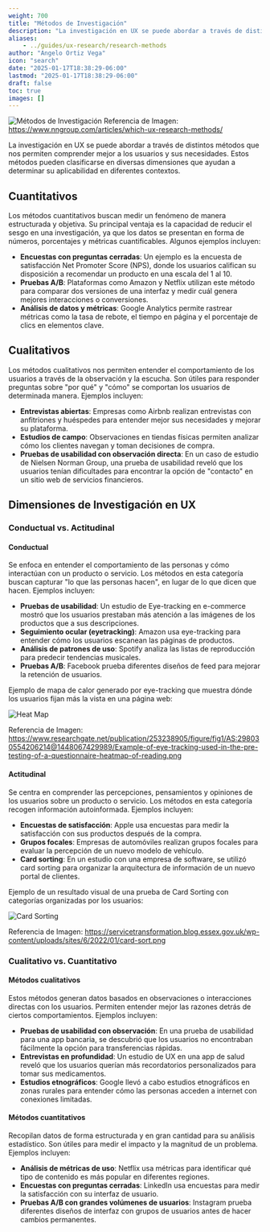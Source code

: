 ```yaml
---
weight: 700
title: "Métodos de Investigación"
description: "La investigación en UX se puede abordar a través de distintos métodos que nos permiten comprender mejor a los usuarios y sus necesidades. Estos métodos pueden clasificarse en diversas dimensiones que ayudan a determinar su aplicabilidad en diferentes contextos."
aliases:
    - ../guides/ux-research/research-methods
author: "Angelo Ortiz Vega"
icon: "search"
date: "2025-01-17T18:38:29-06:00"
lastmod: "2025-01-17T18:38:29-06:00"
draft: false
toc: true
images: []
---
```



![Métodos de Investigación](https://res.cloudinary.com/dek4evg4t/image/upload/v1738386667/ux-arc/landscape-2022-07-06.png)
Referencia de Imagen: https://www.nngroup.com/articles/which-ux-research-methods/

La investigación en UX se puede abordar a través de distintos métodos que nos permiten comprender mejor a los usuarios y sus necesidades. Estos métodos pueden clasificarse en diversas dimensiones que ayudan a determinar su aplicabilidad en diferentes contextos.

## Cuantitativos

Los métodos cuantitativos buscan medir un fenómeno de manera estructurada y objetiva. Su principal ventaja es la capacidad de reducir el sesgo en una investigación, ya que los datos se presentan en forma de números, porcentajes y métricas cuantificables. Algunos ejemplos incluyen:

- **Encuestas con preguntas cerradas**: Un ejemplo es la encuesta de satisfacción Net Promoter Score (NPS), donde los usuarios califican su disposición a recomendar un producto en una escala del 1 al 10.
- **Pruebas A/B**: Plataformas como Amazon y Netflix utilizan este método para comparar dos versiones de una interfaz y medir cuál genera mejores interacciones o conversiones.
- **Análisis de datos y métricas**: Google Analytics permite rastrear métricas como la tasa de rebote, el tiempo en página y el porcentaje de clics en elementos clave.

## Cualitativos

Los métodos cualitativos nos permiten entender el comportamiento de los usuarios a través de la observación y la escucha. Son útiles para responder preguntas sobre "por qué" y "cómo" se comportan los usuarios de determinada manera. Ejemplos incluyen:

- **Entrevistas abiertas**: Empresas como Airbnb realizan entrevistas con anfitriones y huéspedes para entender mejor sus necesidades y mejorar su plataforma.
- **Estudios de campo**: Observaciones en tiendas físicas permiten analizar cómo los clientes navegan y toman decisiones de compra.
- **Pruebas de usabilidad con observación directa**: En un caso de estudio de Nielsen Norman Group, una prueba de usabilidad reveló que los usuarios tenían dificultades para encontrar la opción de "contacto" en un sitio web de servicios financieros.


## Dimensiones de Investigación en UX

### Conductual vs. Actitudinal

#### Conductual

Se enfoca en entender el comportamiento de las personas y cómo interactúan con un producto o servicio. Los métodos en esta categoría buscan capturar "lo que las personas hacen", en lugar de lo que dicen que hacen. Ejemplos incluyen:

- **Pruebas de usabilidad**: Un estudio de Eye-tracking en e-commerce mostró que los usuarios prestaban más atención a las imágenes de los productos que a sus descripciones.
- **Seguimiento ocular (eyetracking)**: Amazon usa eye-tracking para entender cómo los usuarios escanean las páginas de productos.
- **Análisis de patrones de uso**: Spotify analiza las listas de reproducción para predecir tendencias musicales.
- **Pruebas A/B**: Facebook prueba diferentes diseños de feed para mejorar la retención de usuarios.

Ejemplo de mapa de calor generado por eye-tracking que muestra dónde los usuarios fijan más la vista en una página web:

![Heat Map](https://res.cloudinary.com/dek4evg4t/image/upload/v1738387325/ux-arc/eye-tracking.png)

Referencia de Imagen: https://www.researchgate.net/publication/253238905/figure/fig1/AS:298030554206214@1448067429989/Example-of-eye-tracking-used-in-the-pre-testing-of-a-questionnaire-heatmap-of-reading.png

#### Actitudinal

Se centra en comprender las percepciones, pensamientos y opiniones de los usuarios sobre un producto o servicio. Los métodos en esta categoría recogen información autoinformada. Ejemplos incluyen:

- **Encuestas de satisfacción**: Apple usa encuestas para medir la satisfacción con sus productos después de la compra.
- **Grupos focales**: Empresas de automóviles realizan grupos focales para evaluar la percepción de un nuevo modelo de vehículo.
- **Card sorting**: En un estudio con una empresa de software, se utilizó card sorting para organizar la arquitectura de información de un nuevo portal de clientes.

Ejemplo de un resultado visual de una prueba de Card Sorting con categorías organizadas por los usuarios:

![Card Sorting](https://res.cloudinary.com/dek4evg4t/image/upload/v1738387572/ux-arc/card-sort.png)

Referencia de Imagen: https://servicetransformation.blog.essex.gov.uk/wp-content/uploads/sites/6/2022/01/card-sort.png


### Cualitativo vs. Cuantitativo

#### Métodos cualitativos

Estos métodos generan datos basados en observaciones o interacciones directas con los usuarios. Permiten entender mejor las razones detrás de ciertos comportamientos. Ejemplos incluyen:

- **Pruebas de usabilidad con observación**: En una prueba de usabilidad para una app bancaria, se descubrió que los usuarios no encontraban fácilmente la opción para transferencias rápidas.
- **Entrevistas en profundidad**: Un estudio de UX en una app de salud reveló que los usuarios querían más recordatorios personalizados para tomar sus medicamentos.
- **Estudios etnográficos**: Google llevó a cabo estudios etnográficos en zonas rurales para entender cómo las personas acceden a internet con conexiones limitadas.

#### Métodos cuantitativos

Recopilan datos de forma estructurada y en gran cantidad para su análisis estadístico. Son útiles para medir el impacto y la magnitud de un problema. Ejemplos incluyen:

- **Análisis de métricas de uso**: Netflix usa métricas para identificar qué tipo de contenido es más popular en diferentes regiones.
- **Encuestas con preguntas cerradas**: LinkedIn usa encuestas para medir la satisfacción con su interfaz de usuario.
- **Pruebas A/B con grandes volúmenes de usuarios**: Instagram prueba diferentes diseños de interfaz con grupos de usuarios antes de hacer cambios permanentes.
